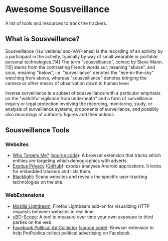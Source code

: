 # Awesome Sousveillance

A list of tools and resources to track the trackers.

## What is Sousveillance?

Sousveillance (/suːˈveɪləns/ soo-VAY-lənss) is the recording of an activity by a participant in the activity, typically by way of small wearable or portable personal technologies.[14] The term "sousveillance", coined by Steve Mann,[15] stems from the contrasting French words sur, meaning "above", and sous, meaning "below", i.e. "surveillance" denotes the "eye-in-the-sky" watching from above, whereas "sousveillance" denotes bringing the camera or other means of observation down to human level

Inverse surveillance is a subset of sousveillance with a particular emphasis on the "watchful vigilance from underneath" and a form of surveillance inquiry or legal protection involving the recording, monitoring, study, or analysis of surveillance systems, proponents of surveillance, and possibly also recordings of authority figures and their actions.

## Sousveillance Tools

### Websites

* [Who Targets Me?](https://whotargets.me/en/) ([source code](https://github.com/WhoTargetsMe/Who-Targets-Me)): A browser extension that tracks which entities are targeting which demographics with adverts.
* [Exodus Privacy](https://exodus-privacy.eu.org/en/page/what/) ([GitHub](https://github.com/Exodus-Privacy)): εxodus analyses Android applications. It looks for embedded trackers and lists them.
* [Blacklight](https://themarkup.org/blacklight/): Scans websites and reveals the specific user-tracking technologies on the site.

### WebExtensions

* [Mozilla Lightbeam](https://github.com/mozilla/lightbeam-we): Firefox Lightbeam add-on for visualizing HTTP requests between websites in real time.
* [uBO-Scope](https://github.com/gorhill/uBO-Scope): A tool to measure over time your own exposure to third parties on the web.
* [Facebook Political Ad Collector](https://www.propublica.org/article/help-us-monitor-political-ads-online) ([source code](https://github.com/propublica/facebook-political-ads)): Browser extension to help ProPublica collect political advertising on Facebook.
